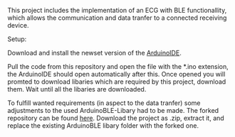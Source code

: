 This project includes the implementation of an ECG with BLE functionallity, which allows the communication and data tranfer to a connected receiving device.


Setup:

Download and install the newset version of the [ArduinoIDE](https://www.arduino.cc/en/software).

Pull the code from this repository and open the file with the *.ino extension, the ArduinoIDE should open automatically after this.
Once opened you will promted to download libaries which are required by this project, download them.
Wait until all the libaries are downloaded.

To fulfill wanted requirements (in aspect to the data tranfer) some adjustments to the used ArduinoBLE-Libary had to be made.
The forked repository can be found [here](https://github.com/Stefan7400/ArduinoBLE).
Download the project as .zip, extract it, and replace the existing ArduinoBLE libary folder with the forked one.